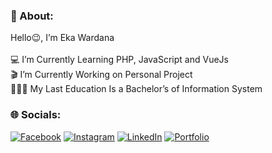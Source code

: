 ### 📂 About:
Hello😉, I’m Eka Wardana<br><br>💻 I’m Currently Learning PHP, JavaScript and VueJs<br>
🎬 I’m Currently Working on Personal Project<br>👨🏻‍🎓 My Last Education Is a Bachelor’s of Information System

### 🌐 Socials:
[![Facebook](https://img.shields.io/badge/Facebook-3b5998.svg?logo=Facebook&logoColor=white)](https://www.facebook.com/eka.wardana.3551) 
[![Instagram](https://img.shields.io/badge/Instagram-f46f30.svg?logo=Instagram&logoColor=white)](https://www.instagram.com/_ekawardana/) 
[![LinkedIn](https://img.shields.io/badge/LinkedIn-%230077B5.svg?logo=linkedin&logoColor=white)](https://www.linkedin.com/in/eka-wardana-100736206/)
[![Portfolio](https://img.shields.io/badge/Portfolio-0AC18E.svg?logo=GitHub&logoColor=#F05032)](https://ekawardana.github.io/)

<!-- Proudly created with GPRM ( https://gprm.itsvg.in ) -->
